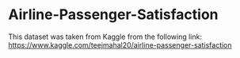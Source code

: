 # Airline-Passenger-Satisfaction
This dataset was taken from Kaggle from the following link:
https://www.kaggle.com/teejmahal20/airline-passenger-satisfaction

